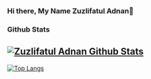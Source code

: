 ### Hi there, My Name Zuzlifatul Adnan👋



### Github Stats

[![Zuzlifatul Adnan Github Stats](https://github-readme-stats.vercel.app/api?username=ZuzlifatulAdnan&rank_icon=github&hide=contribs&count_private=true&layout=compact&theme=)](https://github.com/ZuzlifatulAdnan)
--
[![Top Langs](https://github-readme-stats.vercel.app/api/top-langs/?username=ZuzlifatulAdnan&count_private=true&layout=compact&theme=&show_icons=true)](https://github.com/ZuzlifatulAdnan/)
